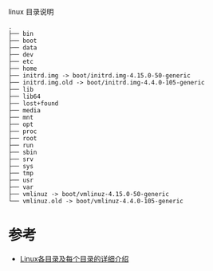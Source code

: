 linux 目录说明

````
.
├── bin
├── boot
├── data
├── dev
├── etc
├── home
├── initrd.img -> boot/initrd.img-4.15.0-50-generic
├── initrd.img.old -> boot/initrd.img-4.4.0-105-generic
├── lib
├── lib64
├── lost+found
├── media
├── mnt
├── opt
├── proc
├── root
├── run
├── sbin
├── srv
├── sys
├── tmp
├── usr
├── var
├── vmlinuz -> boot/vmlinuz-4.15.0-50-generic
└── vmlinuz.old -> boot/vmlinuz-4.4.0-105-generic
````


参考
====
- [Linux各目录及每个目录的详细介绍](https://www.cnblogs.com/zhuchenglin/p/8686924.html)
